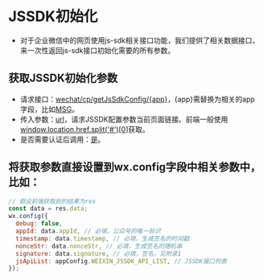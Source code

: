 # JSSDK初始化

* 对于企业微信中的网页使用js-sdk相关接口功能，我们提供了相关数据接口，来一次性返回js-sdk接口初始化需要的所有参数。

## 获取JSSDK初始化参数

* 请求接口：[wechat/cp/getJsSdkConfig/{app}]()，{app}需替换为相关的app字段，比如[MSG]()。
* 传入参数：[url]()，请求JSSDK配置参数当前页面链接。前端一般使用[window.location.href.split('#')[0]]()获取。
* 是否需要认证后调用：[是]()。

## 将获取参数直接设置到wx.config字段中相关参数中，比如：

```javascript
// 假设前端获取到的结果为res
const data = res.data;
wx.config({
  debug: false,
  appId: data.appId, // 必填，公众号的唯一标识
  timestamp: data.timestamp, // 必填，生成签名的时间戳
  nonceStr: data.nonceStr, // 必填，生成签名的随机串
  signature: data.signature, // 必填，签名，见附录1
  jsApiList: appConfig.WEIXIN_JSSDK_API_LIST, // JSSDK接口列表
});
```